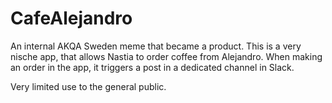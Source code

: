 # CafeAlejandro

An internal AKQA Sweden meme that became a product. This is a very nische app, that allows Nastia to order coffee from Alejandro. When making an order in the app, it triggers a post in a dedicated channel in Slack.

Very limited use to the general public.
